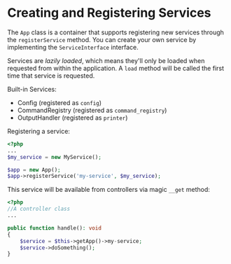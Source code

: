 # Creating and Registering Services

The `App` class is a container that supports registering new services through the `registerService` method. You can create your own service by implementing the `ServiceInterface` interface.

Services are *lazily loaded*, which means they'll only be loaded when requested from within the application.
A `load` method will be called the first time that service is requested.

Built-in Services:

- Config (registered as `config`)
- CommandRegistry (registered as `command_registry`)
- OutputHandler (registered as `printer`)

Registering a service:

```php
<?php
...
$my_service = new MyService();

$app = new App();
$app->registerService('my-service', $my_service);
```

This service will be available from controllers via magic `__get` method:

```php
<?php
//A controller class 
...

public function handle(): void
{
    $service = $this->getApp()->my-service;
    $service->doSomething();
}
```


